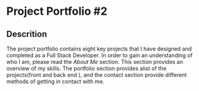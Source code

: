 # Project Portfolio #2

## Descrition
   The project portfolio contains eight key projects that I have designed and completed as a Full Stack Developer. In order to gain an understanding of who I am, please read the *About Me* section. This section provides an overview of my skills. The portfolio section provides alist of the projects(front and back end ), and the contact section provide different methods of getting in contact with me.

